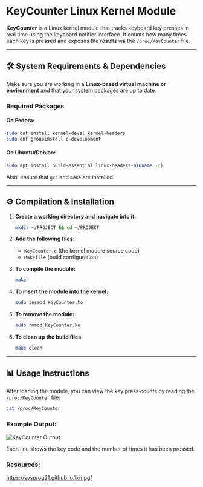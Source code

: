 # KeyCounter Linux Kernel Module

**KeyCounter** is a Linux kernel module that tracks keyboard key presses in real time using the keyboard notifier interface. It counts how many times each key is pressed and exposes the results via the `/proc/KeyCounter` file.

---

## 🛠️ System Requirements & Dependencies

Make sure you are working in a **Linux-based virtual machine or environment** and that your system packages are up to date.

### Required Packages

#### On Fedora:
```bash
sudo dnf install kernel-devel kernel-headers
sudo dnf groupinstall c-development
```

#### On Ubuntu/Debian:
```bash
sudo apt install build-essential linux-headers-$(uname -r)
```

Also, ensure that `gcc` and `make` are installed.

---

## ⚙️ Compilation & Installation

1. **Create a working directory and navigate into it:**
   ```bash
   mkdir ~/PROJECT && cd ~/PROJECT
   ```

2. **Add the following files:**
   - `KeyCounter.c` (the kernel module source code)
   - `Makefile` (build configuration)

3. **To compile the module:**
   ```bash
   make
   ```

4. **To insert the module into the kernel:**
   ```bash
   sudo insmod KeyCounter.ko
   ```

5. **To remove the module:**
   ```bash
   sudo rmmod KeyCounter.ko
   ```

6. **To clean up the build files:**
   ```bash
   make clean
   ```

---

## 📊 Usage Instructions

After loading the module, you can view the key press counts by reading the `/proc/KeyCounter` file:

```bash
cat /proc/KeyCounter
```

### Example Output:

![KeyCounter Output](https://github.com/user-attachments/assets/47f51ca8-fa46-451c-ae76-ebf9f006e15d)

Each line shows the key code and the number of times it has been pressed.

### Resources:

https://sysprog21.github.io/lkmpg/
